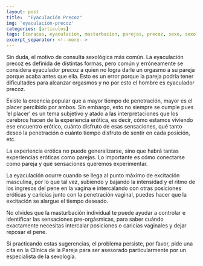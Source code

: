 ```yaml
---
layout: post
title:  "Eyaculación Precoz"
img: 'eyaculacion-precoz'
categories: [articulos]
tags: [caracas, eyaculacion, masturbacion, parejas, precoz, sexo, sexologo, terapia]
excerpt_separator: <!--more-->
---
```


Sin duda, el motivo de consulta sexológica más común. La eyaculación precoz es definida de distintas formas, pero común y erróneamente se considera eyaculador precoz a quien no logra darle un orgasmo a su pareja porque acaba antes que ella. Esto es un error porque la pareja podría tener dificultades para alcanzar orgasmos y no por esto el hombre es eyaculador precoz.

Existe la creencia popular que a mayor tiempo de penetración, mayor es el placer percibido por ambos. Sin embargo, esto no siempre se cumple pues ‘el placer’ es un tema subjetivo y atado a las interpretaciones que los cerebros hacen de la experiencia erótica, es decir, cómo estamos viviendo ese encuentro erótico, cuánto disfruto de esas sensaciones, qué tanto deseo la penetración o cuánto tiempo disfruto de sentir en cada posición, etc.

La experiencia erótica no puede generalizarse, sino que habrá tantas experiencias eróticas como parejas. Lo importante es cómo conectarse como pareja y qué sensaciones queremos experimentar.

La eyaculación ocurre cuando se llega al punto máximo de excitación masculina, por lo que tal vez, subiendo y bajando la intensidad y el ritmo de los ingresos del pene en la vagina e intercalando con otras posiciones eróticas y caricias junto con la penetración vaginal, puedes hacer que la excitación se alargue el tiempo deseado.

No olvides que la masturbación individual te puede ayudar a controlar e identificar las sensaciones pre-orgásmicas, para saber cuándo exactamente necesitas intercalar posiciones o caricias vaginales y dejar reposar el pene.

Si practicando estas sugerencias, el problema persiste, por favor, pide una cita en la Clínica de la Pareja para ser asesorado particularmente por un especialista de la sexología.